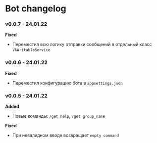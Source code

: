 ﻿# Bot changelog

### v0.0.7 - 24.01.22

**Fixed**

* Переместил всю логику отправки сообщений в отдельный класс `VkWritableService`

### v0.0.6 - 24.01.22

**Fixed**

* Переместил конфигурацию бота в `appsettings.json`

### v0.0.5 - 24.01.22

**Added**

* Новые команды: `/get help`, `/get group_name`

**Fixed**

* При невалидном вводе возвращает `empty command`

